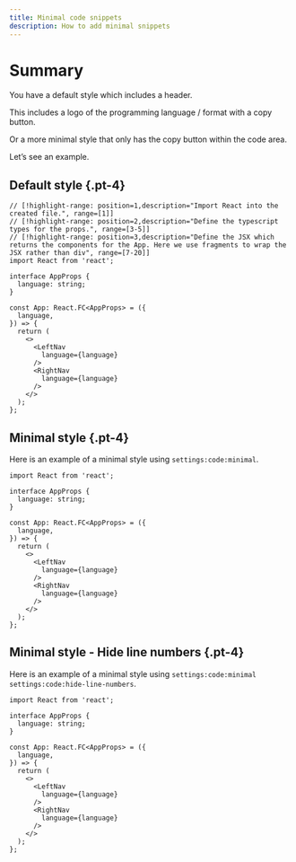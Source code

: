 ```yaml
---
title: Minimal code snippets 
description: How to add minimal snippets 
---
```


# Summary 

You have a default style which includes a header.

This includes a logo of the programming language / format with a copy button.

Or a more minimal style that only has the copy button within the code area.

Let’s see an example.

## Default style {.pt-4}

```tsx
// [!highlight-range: position=1,description="Import React into the created file.", range=[1]]
// [!highlight-range: position=2,description="Define the typescript types for the props.", range=[3-5]]
// [!highlight-range: position=3,description="Define the JSX which returns the components for the App. Here we use fragments to wrap the JSX rather than div", range=[7-20]]
import React from 'react';

interface AppProps {
  language: string;
}

const App: React.FC<AppProps> = ({
  language,
}) => {
  return (
    <>
      <LeftNav
        language={language}
      />
      <RightNav
        language={language}
      />
    </>
  );
};
```

## Minimal style {.pt-4}

Here is an example of a minimal style using `settings:code:minimal`.

```tsx settings:code:minimal highlight:[3-5]
import React from 'react';

interface AppProps {
  language: string;
}

const App: React.FC<AppProps> = ({
  language,
}) => {
  return (
    <>
      <LeftNav
        language={language}
      />
      <RightNav
        language={language}
      />
    </>
  );
};
```

## Minimal style - Hide line numbers {.pt-4}

Here is an example of a minimal style using `settings:code:minimal settings:code:hide-line-numbers`.

```tsx settings:code:minimal settings:code:hide-line-numbers
import React from 'react';

interface AppProps {
  language: string;
}

const App: React.FC<AppProps> = ({
  language,
}) => {
  return (
    <>
      <LeftNav
        language={language}
      />
      <RightNav
        language={language}
      />
    </>
  );
};
```
